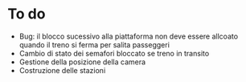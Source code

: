 # To do

  * Bug: il  blocco sucessivo alla piattaforma non deve essere allcoato
    quando il treno si ferma per salita passeggeri 
  * Cambio di stato dei semafori bloccato se treno in transito
  * Gestione della posizione della camera
  * Costruzione delle stazioni

  
